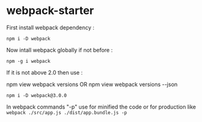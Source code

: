 # webpack-starter

First install webpack dependency :

```npm i -D webpack```

Now intall webpack globally if not before :

```npm -g i webpack```

If it is not above 2.0 then use :

npm view webpack versions OR npm view webpack versions --json

```npm i -D webpack@3.0.0```

In webpack commands "-p" use for minified the code or for production
like ```webpack ./src/app.js ./dist/app.bundle.js -p```

